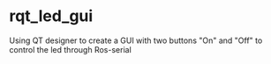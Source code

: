 # rqt_led_gui
Using QT designer to create a GUI with two buttons "On" and "Off" to control the led through Ros-serial 
